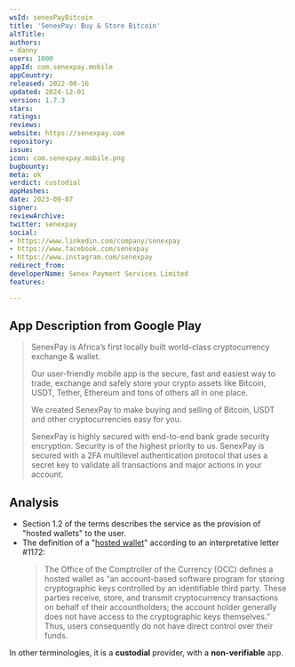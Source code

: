 ```yaml
---
wsId: senexPayBitcoin
title: 'SenexPay: Buy & Store Bitcoin'
altTitle: 
authors:
- danny
users: 1000
appId: com.senexpay.mobile
appCountry: 
released: 2022-08-16
updated: 2024-12-01
version: 1.7.3
stars: 
ratings: 
reviews: 
website: https://senexpay.com
repository: 
issue: 
icon: com.senexpay.mobile.png
bugbounty: 
meta: ok
verdict: custodial
appHashes: 
date: 2023-09-07
signer: 
reviewArchive: 
twitter: senexpay
social:
- https://www.linkedin.com/company/senexpay
- https://www.facebook.com/senexpay
- https://www.instagram.com/senexpay
redirect_from: 
developerName: Senex Payment Services Limited
features: 

---
```


## App Description from Google Play

> SenexPay is Africa’s first locally built world-class cryptocurrency exchange & wallet.
>
> Our user-friendly mobile app is the secure, fast and easiest way to trade, exchange and safely store your crypto assets like Bitcoin, USDT, Tether, Ethereum and tons of others all in one place.
> 
> We created SenexPay to make buying and selling of Bitcoin, USDT and other cryptocurrencies easy for you. 
>
> SenexPay is highly secured with end-to-end bank grade security encryption. Security is of the highest priority to us. SenexPay is secured with a 2FA multilevel authentication protocol that uses a secret key to validate all transactions and major actions in your account.

## Analysis 

- Section 1.2 of the terms describes the service as the provision of "hosted wallets" to the user. 
- The definition of a "[hosted wallet](https://ciphertrace.com/glossary/wallet-hosted/#:~:text=In%20their%20Interpretive%20Letter%20%231172,receive%2C%20store%2C%20and%20transmit%20cryptocurrency)" according to an interpretative letter #1172: 
  > The Office of the Comptroller of the Currency (OCC) defines a hosted wallet as “an account-based software program for storing cryptographic keys controlled by an identifiable third party. These parties receive, store, and transmit cryptocurrency transactions on behalf of their accountholders; the account holder generally does not have access to the cryptographic keys themselves.” Thus, users consequently do not have direct control over their funds.

In other terminologies, it is a **custodial** provider, with a **non-verifiable** app.

 